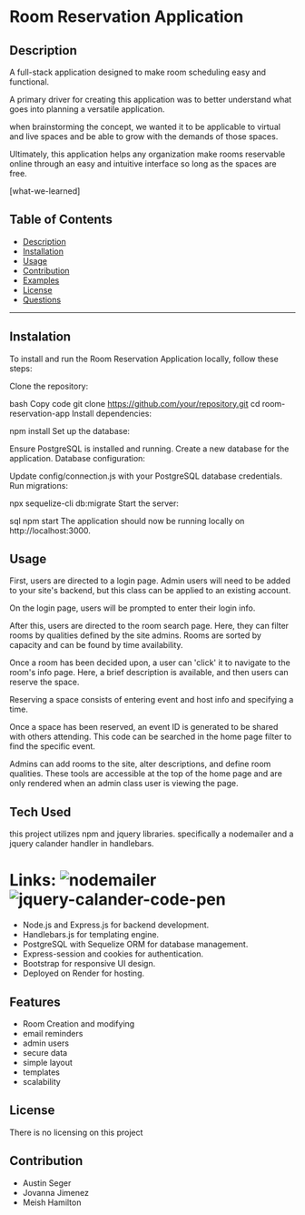 # Room Reservation Application

## Description

A full-stack application designed to make room scheduling easy and functional.

A primary driver for creating this application was to better understand what goes into planning a versatile application.

when brainstorming the concept, we wanted it to be applicable to virtual and live spaces and be able to grow with the demands of those spaces.

Ultimately, this application helps any organization make rooms reservable online through an easy and intuitive interface so long as the spaces are free.

[what-we-learned]

## Table of Contents
- [Description](#description) 
- [Installation](#installation)
- [Usage](#usage)
- [Contribution](#contribution)
- [Examples](#examples)
- [License](#license)
- [Questions](#questions)

---

## Instalation

To install and run the Room Reservation Application locally, follow these steps:

Clone the repository:

bash
Copy code
git clone https://github.com/your/repository.git
cd room-reservation-app
Install dependencies:

npm install
Set up the database:

Ensure PostgreSQL is installed and running.
Create a new database for the application.
Database configuration:

Update config/connection.js with your PostgreSQL database credentials.
Run migrations:

npx sequelize-cli db:migrate
Start the server:

sql
npm start
The application should now be running locally on http://localhost:3000.

## Usage

First, users are directed to a login page. Admin users will need to be added to your site's backend, but this class can be applied to an existing account.

On the login page, users will be prompted to enter their login info.

After this, users are directed to the room search page. Here, they can filter rooms by qualities defined by the site admins. Rooms are sorted by capacity and can be found by time availability.

Once a room has been decided upon, a user can 'click' it to navigate to the room's info page. Here, a brief description is available, and then users can reserve the space.

Reserving a space consists of entering event and host info and specifying a time.

Once a space has been reserved, an event ID is generated to be shared with others attending. This code can be searched in the home page filter to find the specific event.

Admins can add rooms to the site, alter descriptions, and define room qualities. These tools are accessible at the top of the home page and are only rendered when an admin class user is viewing the page.

## Tech Used

this project utilizes npm and jquery libraries.
specifically a nodemailer and a jquery calander handler in handlebars.

Links:
![nodemailer](https://www.npmjs.com/package/nodemailer)
![jquery-calander-code-pen](https://codepen.io/acidhorse/pen/doqzLL)
=======
- Node.js and Express.js for backend development.
- Handlebars.js for templating engine.
- PostgreSQL with Sequelize ORM for database management.
- Express-session and cookies for authentication.
- Bootstrap for responsive UI design.
- Deployed on Render for hosting.



## Features

- Room Creation and modifying
- email reminders
- admin users
- secure data
- simple layout
- templates
- scalability

## License

There is no licensing on this project

## Contribution

- Austin Seger
- Jovanna Jimenez
- Meish Hamilton
